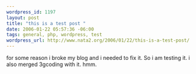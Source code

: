```yaml
--- 
wordpress_id: 1197
layout: post
title: "this is a test post "
date: 2006-01-22 05:57:36 -06:00
tags: general, php, wordpress, test
wordpress_url: http://www.nata2.org/2006/01/22/this-is-a-test-post/
---
```

for some reason i broke my blog and i needed to fix it. So i am testing it. i also merged 3gcoding with it. hmm.
